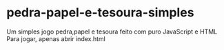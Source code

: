 # pedra-papel-e-tesoura-simples
Um simples jogo pedra,papel e tesoura feito com puro JavaScript e HTML
Para jogar, apenas abrir index.html
